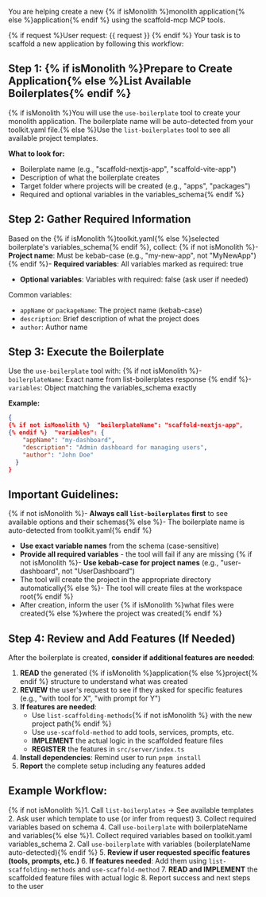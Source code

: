 You are helping create a new {% if isMonolith %}monolith application{% else %}application{% endif %} using the scaffold-mcp MCP tools.

{% if request %}User request: {{ request }}
{% endif %}
Your task is to scaffold a new application by following this workflow:

## Step 1: {% if isMonolith %}Prepare to Create Application{% else %}List Available Boilerplates{% endif %}
{% if isMonolith %}You will use the `use-boilerplate` tool to create your monolith application. The boilerplate name will be auto-detected from your toolkit.yaml file.{% else %}Use the `list-boilerplates` tool to see all available project templates.

**What to look for:**
- Boilerplate name (e.g., "scaffold-nextjs-app", "scaffold-vite-app")
- Description of what the boilerplate creates
- Target folder where projects will be created (e.g., "apps", "packages")
- Required and optional variables in the variables_schema{% endif %}

## Step 2: Gather Required Information
Based on the {% if isMonolith %}toolkit.yaml{% else %}selected boilerplate's variables_schema{% endif %}, collect:
{% if not isMonolith %}- **Project name**: Must be kebab-case (e.g., "my-new-app", not "MyNewApp")
{% endif %}- **Required variables**: All variables marked as required: true
- **Optional variables**: Variables with required: false (ask user if needed)

Common variables:
- `appName` or `packageName`: The project name (kebab-case)
- `description`: Brief description of what the project does
- `author`: Author name

## Step 3: Execute the Boilerplate
Use the `use-boilerplate` tool with:
{% if not isMonolith %}- `boilerplateName`: Exact name from list-boilerplates response
{% endif %}- `variables`: Object matching the variables_schema exactly

**Example:**
```json
{
{% if not isMonolith %}  "boilerplateName": "scaffold-nextjs-app",
{% endif %}  "variables": {
    "appName": "my-dashboard",
    "description": "Admin dashboard for managing users",
    "author": "John Doe"
  }
}
```

## Important Guidelines:
{% if not isMonolith %}- **Always call `list-boilerplates` first** to see available options and their schemas{% else %}- The boilerplate name is auto-detected from toolkit.yaml{% endif %}
- **Use exact variable names** from the schema (case-sensitive)
- **Provide all required variables** - the tool will fail if any are missing
{% if not isMonolith %}- **Use kebab-case for project names** (e.g., "user-dashboard", not "UserDashboard")
- The tool will create the project in the appropriate directory automatically{% else %}- The tool will create files at the workspace root{% endif %}
- After creation, inform the user {% if isMonolith %}what files were created{% else %}where the project was created{% endif %}

## Step 4: Review and Add Features (If Needed)
After the boilerplate is created, **consider if additional features are needed**:
1. **READ** the generated {% if isMonolith %}application{% else %}project{% endif %} structure to understand what was created
2. **REVIEW** the user's request to see if they asked for specific features (e.g., "with tool for X", "with prompt for Y")
3. **If features are needed**:
   - Use `list-scaffolding-methods`{% if not isMonolith %} with the new project path{% endif %}
   - Use `use-scaffold-method` to add tools, services, prompts, etc.
   - **IMPLEMENT** the actual logic in the scaffolded feature files
   - **REGISTER** the features in `src/server/index.ts`
4. **Install dependencies**: Remind user to run `pnpm install`
5. **Report** the complete setup including any features added

## Example Workflow:
{% if not isMonolith %}1. Call `list-boilerplates` → See available templates
2. Ask user which template to use (or infer from request)
3. Collect required variables based on schema
4. Call `use-boilerplate` with boilerplateName and variables{% else %}1. Collect required variables based on toolkit.yaml variables_schema
2. Call `use-boilerplate` with variables (boilerplateName auto-detected){% endif %}
5. **Review if user requested specific features (tools, prompts, etc.)**
6. **If features needed**: Add them using `list-scaffolding-methods` and `use-scaffold-method`
7. **READ and IMPLEMENT** the scaffolded feature files with actual logic
8. Report success and next steps to the user
